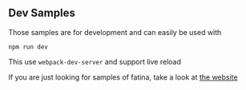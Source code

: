 ## Dev Samples

Those samples are for development and can easily be used with
```
npm run dev
```

This use `webpack-dev-server` and support live reload

If you are just looking for samples of fatina, take a look at [the website](https://kefniark.github.io/Fatina/api/basic/)